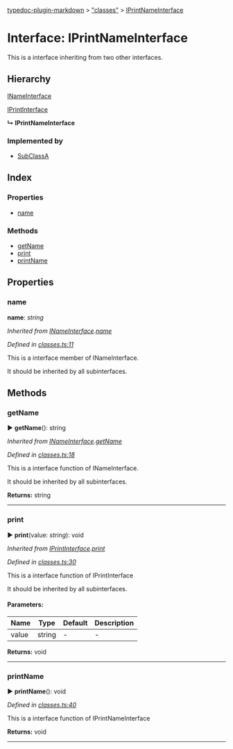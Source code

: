 [typedoc-plugin-markdown](../index.md) > ["classes"](../modules/_classes_.md) > [IPrintNameInterface](../interfaces/_classes_.iprintnameinterface.md)

# Interface: IPrintNameInterface


This is a interface inheriting from two other interfaces.

## Hierarchy


 [INameInterface](../interfaces/_classes_.inameinterface.md)




 [IPrintInterface](../interfaces/_classes_.iprintinterface.md)

**↳ IPrintNameInterface**






### Implemented by

* [SubClassA](../classes/_classes_.subclassa.md)

## Index

### Properties

* [name](_classes_.iprintnameinterface.md#name)


### Methods

* [getName](_classes_.iprintnameinterface.md#getname)
* [print](_classes_.iprintnameinterface.md#print)
* [printName](_classes_.iprintnameinterface.md#printname)



## Properties

<a id="name"></a>
###  name
**name**:  *string* 

*Inherited from [INameInterface](_classes_.inameinterface.md).[name](_classes_.inameinterface.md#name)*

*Defined in [classes.ts:11](https://github.com/tgreyuk/typedoc-plugin-markdown/blob/master/tests/src/classes.ts#L11)*



This is a interface member of INameInterface.

It should be inherited by all subinterfaces.







## Methods

<a id="getname"></a>

###  getName

► **getName**(): string

*Inherited from [INameInterface](_classes_.inameinterface.md).[getName](_classes_.inameinterface.md#getname)*

*Defined in [classes.ts:18](https://github.com/tgreyuk/typedoc-plugin-markdown/blob/master/tests/src/classes.ts#L18)*


This is a interface function of INameInterface.

It should be inherited by all subinterfaces.





**Returns:** string

---

<a id="print"></a>

###  print

► **print**(value: *string*): void

*Inherited from [IPrintInterface](_classes_.iprintinterface.md).[print](_classes_.iprintinterface.md#print)*

*Defined in [classes.ts:30](https://github.com/tgreyuk/typedoc-plugin-markdown/blob/master/tests/src/classes.ts#L30)*


This is a interface function of IPrintInterface

It should be inherited by all subinterfaces.



#### Parameters:

| Name  | Type                | Default | Description  |
| ------ | ------------------- | ------------ | ------------ |
| value  | string | - | - |





**Returns:** void

---

<a id="printname"></a>

###  printName

► **printName**(): void

*Defined in [classes.ts:40](https://github.com/tgreyuk/typedoc-plugin-markdown/blob/master/tests/src/classes.ts#L40)*


This is a interface function of IPrintNameInterface




**Returns:** void

---



